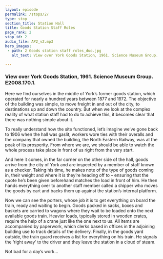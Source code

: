 ```yaml
---
layout: episode
permalink: /stops/2/
type: stop
section_title: Station Hall
title: Goods Station Staff Roles
page_rank: 2
stop_id: 2
audio_file: AP2_v2.mp3
hero_images:
 - path: 2 Goods station staff roles_duo.jpg
   alt_text: View over York Goods Station, 1961. Science Museum Group. E2008.170.1.

---
```


### View over York Goods Station, 1961. Science Museum Group. E2008.170.1.

Here we find ourselves in the middle of York’s former goods station, which operated for nearly a hundred years between 1877 and 1972. The objective of the building was simple, to move freight in and out of the city, to destinations up and down the country. But when we look at the complex reality of what station staff had to do to achieve this, it becomes clear that there was nothing simple about it.<space><space>

To really understand how the site functioned, let’s imagine we’ve gone back to 1906 when the hall was gaslit, workers wore ties with their overalls and the company that owned the building, the North Eastern Railway, was at the peak of its prosperity. From where we are, we should be able to watch the whole process take place in front of us right from the very start. <space><space>

And here it comes, in the far corner on the other side of the hall, goods arrive from the city of York and are inspected by a member of staff known as a checker. Taking his time, he makes note of the type of goods coming in, their weight and where it is they’re heading off to – ensuring that the quote he’s been given beforehand matches the load in front of him. He then hands everything over to another staff member called a shipper who moves the goods by cart and backs them up against the station’s internal platform.<space><space>

Now we can see the porters, whose job it is to get everything on board the train, ready and waiting to begin. Goods packed in sacks, boxes and baskets are carried to wagons where they wait to be loaded onto the next available goods train. Heavier loads, typically stored in wooden crates, require the help of a crane just like the one next to us. All items are accompanied by paperwork, which clerks based in offices in the adjoining building use to track details of the delivery. Finally, in the goods yard outside, the train guard receives a list for everything on his train. He signals the ‘right away’ to the driver and they leave the station in a cloud of steam.<space><space>

Not bad for a day’s work…
